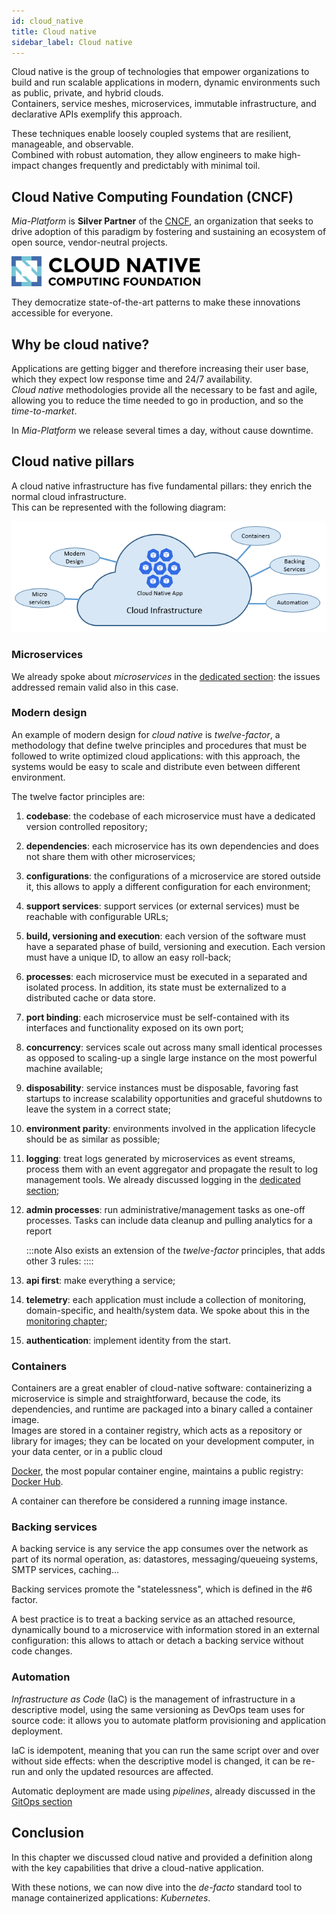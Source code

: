 ```yaml
---
id: cloud_native
title: Cloud native
sidebar_label: Cloud native
---
```


Cloud native is the group of technologies that empower organizations to build and run scalable applications in modern, 
dynamic environments such as public, private, and hybrid clouds.  
Containers, service meshes, microservices, immutable infrastructure, and declarative APIs exemplify this approach.

These techniques enable loosely coupled systems that are resilient, manageable, and observable.  
Combined with robust automation, they allow engineers to make high-impact changes frequently and predictably with minimal toil.

## Cloud Native Computing Foundation (CNCF)

*Mia-Platform* is **Silver Partner** of the [CNCF](https://www.cncf.io/about/members/),
an organization that seeks to drive adoption of this paradigm by fostering and sustaining an ecosystem of open source, 
vendor-neutral projects.

![CNCF Logo](./img/cncf_logo.png)

They democratize state-of-the-art patterns to make these innovations accessible for everyone.


## Why be cloud native?

Applications are getting bigger and therefore increasing their user base, which they expect low response time and 24/7 availability.  
*Cloud native* methodologies provide all the necessary to be fast and agile, allowing you to reduce the time needed to go in production, and so the *time-to-market*.

In *Mia-Platform* we release several times a day, without cause downtime.

## Cloud native pillars

A cloud native infrastructure has five fundamental pillars: they enrich the normal cloud infrastructure.  
This can be represented with the following diagram:

![Cloud native pillars](./img/cloud_pillars.png)

### Microservices

We already spoke about *microservices* in the [dedicated section](./microservices_principles.md): the issues addressed remain valid also in this case.

### Modern design

An example of modern design for *cloud native* is *twelve-factor*, a methodology that define twelve principles and procedures
that must be followed to write optimized cloud applications: with this approach, the systems would be easy to scale and 
distribute even between different environment.

The twelve factor principles are:
1. **codebase**: the codebase of each microservice must have a dedicated version controlled repository;
2. **dependencies**: each microservice has its own dependencies and does not share them with other microservices;
3. **configurations**: the configurations of a microservice are stored outside it,
   this allows to apply a different configuration for each environment;
4. **support services**: support services (or external services) must be reachable with configurable URLs;
5. **build, versioning and execution**: each version of the software must have a separated phase of build, versioning and execution.
   Each version must have a unique ID, to allow an easy roll-back;
6. **processes**: each microservice must be executed in a separated and isolated process.
   In addition, its state must be externalized to a distributed cache or data store.
7. **port binding**: each microservice must be self-contained with its interfaces and functionality exposed on its own port;
8. **concurrency**: services scale out across many small identical processes as opposed to scaling-up a single large instance on the most powerful machine available;
9. **disposability**: service instances must be disposable, favoring fast startups to increase scalability opportunities and graceful shutdowns to leave the system in a correct state;
10. **environment parity**: environments involved in the application lifecycle should be as similar as possible;
11. **logging**: treat logs generated by microservices as event streams, process them with an event aggregator and propagate the result to log management tools.
   We already discussed logging in the [dedicated section](./logging.md);
12. **admin processes**: run administrative/management tasks as one-off processes. Tasks can include data cleanup and pulling analytics for a report

    :::note
    Also exists an extension of the *twelve-factor* principles, that adds other 3 rules:
    ::::
13. **api first**: make everything a service;
14. **telemetry**: each application must include a collection of monitoring, domain-specific, and health/system data.
    We spoke about this in the [monitoring chapter](./monitoring.md);
15. **authentication**: implement identity from the start.

### Containers

Containers are a great enabler of cloud-native software: containerizing a microservice is simple and straightforward,
because the code, its dependencies, and runtime are packaged into a binary called a container image.  
Images are stored in a container registry, which acts as a repository or library for images; 
they can be located on your development computer, in your data center, or in a public cloud

[Docker](https://www.docker.com/), the most popular container engine, maintains a public registry: [Docker Hub](https://hub.docker.com/).

A container can therefore be considered a running image instance.

### Backing services

A backing service is any service the app consumes over the network as part of its normal operation, as: 
datastores, messaging/queueing systems, SMTP services, caching...

Backing services promote the "statelessness", which is defined in the #6 factor.

A best practice is to treat a backing service as an attached resource, dynamically bound to a microservice with information stored in an external configuration:
this allows to attach or detach a backing service without code changes.

### Automation

*Infrastructure as Code* (IaC) is the management of infrastructure in a descriptive model, using the same versioning as DevOps team uses for source code:
it allows you to automate platform provisioning and application deployment.

IaC is idempotent, meaning that you can run the same script over and over without side effects: when the descriptive model is changed,
it can be re-run and only the updated resources are affected.

Automatic deployment are made using *pipelines*, already discussed in the [GitOps section](./git_ops.md)


## Conclusion

In this chapter we discussed cloud native and provided a definition along with the key capabilities that drive a cloud-native application.

With these notions, we can now dive into the *de-facto* standard tool to manage containerized applications: *Kubernetes*.
